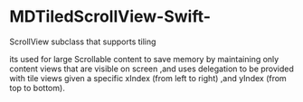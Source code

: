 # MDTiledScrollView-Swift-
ScrollView subclass that supports tiling 

its used for large Scrollable content to save memory by maintaining only content views that are visible on screen ,and uses delegation to be provided with tile views given a specific xIndex (from left to right) ,and yIndex (from top to bottom).
